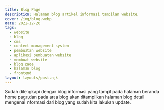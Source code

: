```yaml
---
title: Blog Page
description: Halaman blog artikel informasi tampilan website.
cover: /img/blog.webp
date: 2022-12-26
tags:
  - website
  - blog
  - cms
  - content management system
  - pembuatan website
  - aplikasi pembuatan website
  - membuat website
  - blog page
  - halaman blog
  - frontend
layout: layouts/post.njk
---
```


Sudah dilengkapi dengan blog informasi yang tampil pada halaman beranda home page,dan pada area blog akan ditampilkan halaman blog detail mengenai informasi dari blog yang sudah kita lakukan update.
